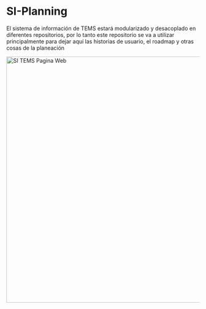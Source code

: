 # SI-Planning
El sistema de información de TEMS estará modularizado y desacoplado en diferentes repositorios, por lo tanto este repositorio se va a utilizar principalmente para dejar aquí las historias de usuario, el roadmap y otras cosas de la planeación

<img width="861" height="641" alt="SI TEMS Pagina Web" src="https://github.com/user-attachments/assets/246aef15-0499-4d62-86c3-1661ffa1f366" />


